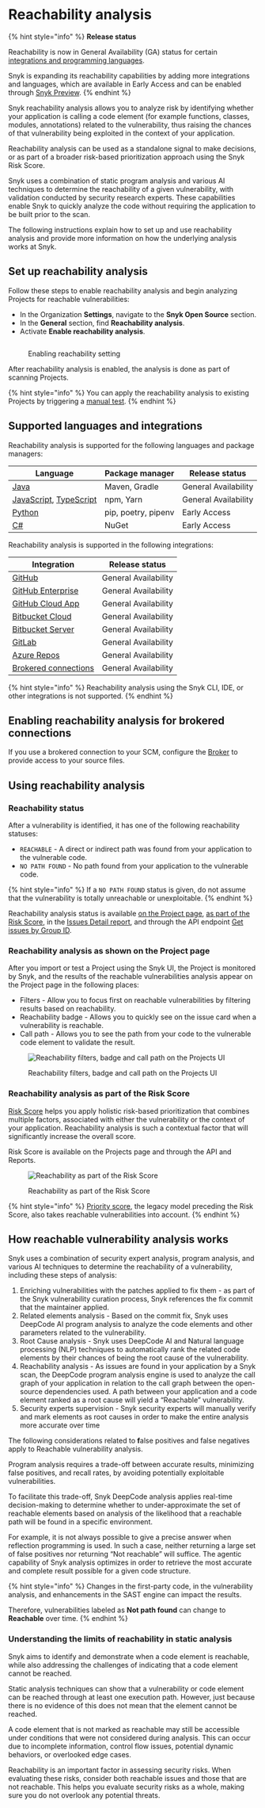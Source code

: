 # Reachability analysis

{% hint style="info" %}
**Release status**

Reachability is now in General Availability (GA) status for certain [integrations and programming languages](reachability-analysis.md#supported-languages-and-integrations).

Snyk is expanding its reachability capabilities by adding more integrations and languages, which are available in Early Access and can be enabled through [Snyk Preview](../../snyk-admin/snyk-preview.md).
{% endhint %}

Snyk reachability analysis allows you to analyze risk by identifying whether your application is calling a code element (for example functions, classes, modules, annotations) related to the vulnerability, thus raising the chances of that vulnerability being exploited in the context of your application.

Reachability analysis can be used as a standalone signal to make decisions, or as part of a broader risk-based prioritization approach using the Snyk Risk Score.&#x20;

Snyk uses a combination of static program analysis and various AI techniques to determine the reachability of a given vulnerability, with validation conducted by security research experts. These capabilities enable Snyk to quickly analyze the code without requiring the application to be built prior to the scan.

The following instructions explain how to set up and use reachability analysis and provide more information on how the underlying analysis works at Snyk.&#x20;

## Set up reachability analysis

Follow these steps to enable reachability analysis and begin analyzing Projects for reachable vulnerabilities:&#x20;

* In the Organization **Settings**, navigate to the **Snyk Open Source** section.
* In the **General** section, find **Reachability analysis**.
* Activate **Enable reachability analysis**.

<figure><img src="../../.gitbook/assets/image (573).png" alt=""><figcaption><p>Enabling reachability setting</p></figcaption></figure>

After reachability analysis is enabled, the analysis is done as part of scanning Projects.&#x20;

{% hint style="info" %}
You can apply the reachability analysis to existing Projects by triggering a [manual test](../../scan-with-snyk/pull-requests/snyk-pull-or-merge-requests/#manual-snyk-prs).
{% endhint %}

## Supported languages and integrations

Reachability analysis is supported for the following languages and package managers:

| Language                                                                                                                                                                   | Package manager     | Release status       |
| -------------------------------------------------------------------------------------------------------------------------------------------------------------------------- | ------------------- | -------------------- |
| [Java](../../supported-languages-package-managers-and-frameworks/java-and-kotlin/)                                                                                         | Maven, Gradle       | General Availability |
| [JavaScript](../../supported-languages-package-managers-and-frameworks/javascript/), [TypeScript](../../supported-languages-package-managers-and-frameworks/typescript.md) | npm, Yarn           | General Availability |
| [Python](../../supported-languages-package-managers-and-frameworks/python/)                                                                                                | pip, poetry, pipenv | Early Access         |
| [C#](../../supported-languages-package-managers-and-frameworks/.net/)                                                                                                      | NuGet               | Early Access         |

Reachability analysis is supported in the following integrations:

| Integration                                                                                                                | Release status       |
| -------------------------------------------------------------------------------------------------------------------------- | -------------------- |
| [GitHub](../../scm-integrations/organization-level-integrations/github.md)                                                 | General Availability |
| [GitHub Enterprise](../../scm-integrations/organization-level-integrations/github-enterprise.md)                           | General Availability |
| [GitHub Cloud App](../../scm-integrations/organization-level-integrations/github-cloud-app.md)                             | General Availability |
| [Bitbucket Cloud](../../scm-integrations/organization-level-integrations/bitbucket-cloud-app.md)                           | General Availability |
| [Bitbucket Server](../../scm-integrations/organization-level-integrations/bitbucket-data-center-server.md)                 | General Availability |
| [GitLab](../../scm-integrations/organization-level-integrations/gitlab.md)                                                 | General Availability |
| [Azure Repos](../../scm-integrations/organization-level-integrations/azure-repositories-tfs.md)                            | General Availability |
| [Brokered connections](../../enterprise-setup/snyk-broker/broker-inbound-and-outbound-connections-and-allowed-requests.md) | General Availability |

{% hint style="info" %}
Reachability analysis using the Snyk CLI, IDE, or other integrations is not supported.
{% endhint %}

## **Enabling reachability** analysis **for brokered connections**

If you use a brokered connection to your SCM, configure the [Broker](../../enterprise-setup/snyk-broker/) to provide access to your source files.

## Using reachability analysis

### Reachability status&#x20;

After a vulnerability is identified, it has one of the following reachability statuses:

* `REACHABLE` - A direct or indirect path was found from your application to the vulnerable code.
* `NO PATH FOUND` - No path found from your application to the vulnerable code.

{% hint style="info" %}
If a `NO PATH FOUND` status is given, do not assume that the vulnerability is totally unreachable or unexploitable.
{% endhint %}

Reachability analysis status is available [on the Project page](reachability-analysis.md#reachability-analysis-as-shown-on-the-project-page), [as part of the Risk Score](reachability-analysis.md#reachability-analysis-as-part-of-the-risk-score), in the [Issues Detail report](../../manage-issues/reporting/available-snyk-reports.md#issues-detail-report), and through the API endpoint  [Get issues by Group ID](../../snyk-api/reference/issues.md#groups-group_id-issues).&#x20;

### Reachability analysis as shown on the Project page

After you import  or test a Project using the Snyk UI, the Project is monitored by Snyk, and the results of the reachable vulnerabilities analysis appear on the Project page in the following places:

* Filters - Allow you to focus first on reachable vulnerabilities by filtering results based on reachability.
* Reachability badge - Allows you to quickly see on the issue card when a vulnerability is reachable.
* Call path - Allows you to see the path from your code to the vulnerable code element to validate the result.

<figure><img src="../../.gitbook/assets/image (124) (1) (1) (1) (2) (1) (1) (1) (2) (2) (2).png" alt="Reachability filters, badge and call path on the Projects UI"><figcaption><p>Reachability filters, badge and call path on the Projects UI</p></figcaption></figure>

### Reachability analysis as part of the Risk Score

[Risk Score](risk-score.md) helps you apply holistic risk-based prioritization that combines multiple factors,  associated with either the vulnerability or the context of your application. Reachability analysis is such a contextual factor that will significantly increase the overall score.&#x20;

Risk Score is available on the Projects page and through the API and Reports.&#x20;

<div data-full-width="false"><figure><img src="../../.gitbook/assets/image (1) (7).png" alt="Reachability as part of the Risk Score"><figcaption><p>Reachability as part of the Risk Score</p></figcaption></figure></div>

{% hint style="info" %}
[Priority score](priority-score.md), the legacy model preceding the Risk Score, also takes reachable vulnerabilities into account.&#x20;
{% endhint %}

## How reachable vulnerability analysis works

Snyk uses a combination of security expert analysis, program analysis, and various AI techniques to determine the reachability of a vulnerability, including these steps of analysis:&#x20;

1. Enriching vulnerabilities with the patches applied to fix them - as part of the Snyk vulnerability curation process, Snyk references the fix commit that the maintainer applied.&#x20;
2. Related elements analysis - Based on the commit fix, Snyk uses DeepCode AI program analysis to analyze the code elements and other parameters related to the vulnerability.&#x20;
3. Root Cause analysis - Snyk uses DeepCode AI and Natural language processing (NLP) techniques to automatically rank the related code elements by their chances of being the root cause of the vulnerability.  &#x20;
4. Reachability analysis -  As issues are found in your application by a Snyk scan, the DeepCode program analysis engine is used to analyze the call graph of your application in relation to the call graph between the open-source dependencies used. A path between your application and a code element ranked as a root cause will yield a “Reachable” vulnerability.&#x20;
5. Security experts supervision - Snyk security experts will manually verify and mark elements as root causes in order to make the entire analysis more accurate over time

The following considerations related to **f**alse positives and false negatives apply to Reachable vulnerability analysis.&#x20;

Program analysis requires a trade-off between accurate results, minimizing false positives, and recall rates, by avoiding potentially exploitable vulnerabilities.&#x20;

To facilitate this trade-off, Snyk DeepCode analysis applies real-time decision-making to determine whether to under-approximate the set of reachable elements based on analysis of the likelihood that a reachable path will be found in a specific environment.&#x20;

For example, it is not always possible to give a precise answer when reflection programming is used. In such a case, neither returning a large set of false positives nor returning “Not reachable” will suffice. The agentic capability of Snyk analysis optimizes in order to retrieve the most accurate and complete result possible for a given code structure.&#x20;

{% hint style="info" %}
Changes in the first-party code, in the vulnerability analysis, and enhancements in the SAST engine can impact the results.&#x20;

Therefore, vulnerabilities labeled as **Not path found** can change to **Reachable** over time.
{% endhint %}

### Understanding the limits of reachability in static analysis

Snyk aims to identify and demonstrate when a code element is reachable, while also addressing the challenges of indicating that a code element cannot be reached.  &#x20;

Static analysis techniques can show that a vulnerability or code element can be reached through at least one execution path. However, just because there is no evidence of this does not mean that the element cannot be reached.&#x20;

A code element that is not marked as reachable may still be accessible under conditions that were not considered during analysis. This can occur due to incomplete information, control flow issues, potential dynamic behaviors, or overlooked edge cases.

Reachability is an important factor in assessing security risks. When evaluating these risks, consider both reachable issues and those that are not reachable. This helps you evaluate security risks as a whole, making sure you do not overlook any potential threats.
